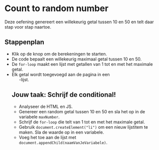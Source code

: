 # Count to random number

Deze oefening genereert een willekeurig getal tussen 10 en 50 en telt daar stap voor stap naartoe.

## Stappenplan

- Klik op de knop om de berekeningen te starten.
- De code bepaalt een willekeurig maximaal getal tussen 10 en 50.
- De `for-loop` maakt een lijst met getallen van 1 tot en met het maximale getal.
- Elk getal wordt toegevoegd aan de pagina in een <ul>-lijst.

## Jouw taak: Schrijf de conditional!

- Analyseer de HTML en JS.
- Genereer een random getal tussen 10 en 50 en sla het op in de variabele `maxNumber`.
- Schrijf de `for-loop` die telt van 1 tot en met het maximale getal.
- Gebruik `document.createElement("li")` om een nieuw lijstitem te maken. Sla de waarde op in een variabele.
- Voeg het toe aan de lijst met `document.appendChild(naamVanJeVariabele)`.
